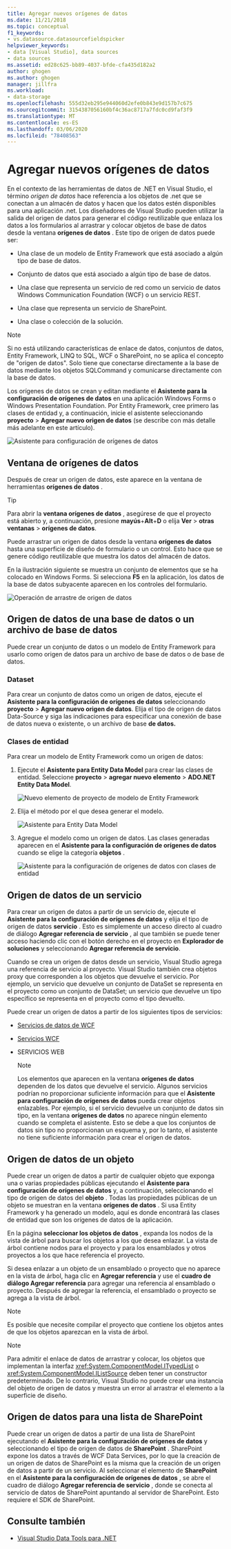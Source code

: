 ```yaml
---
title: Agregar nuevos orígenes de datos
ms.date: 11/21/2018
ms.topic: conceptual
f1_keywords:
- vs.datasource.datasourcefieldspicker
helpviewer_keywords:
- data [Visual Studio], data sources
- data sources
ms.assetid: ed28c625-bb89-4037-bfde-cfa435d182a2
author: ghogen
ms.author: ghogen
manager: jillfra
ms.workload:
- data-storage
ms.openlocfilehash: 555d32eb295e944060d2efe0b843e9d157b7c675
ms.sourcegitcommit: 3154387056160bf4c36ac8717a7fdc0cd9faf3f9
ms.translationtype: MT
ms.contentlocale: es-ES
ms.lasthandoff: 03/06/2020
ms.locfileid: "78408563"
---
```

# <a name="add-new-data-sources"></a>Agregar nuevos orígenes de datos

En el contexto de las herramientas de datos de .NET en Visual Studio, el término *origen de datos* hace referencia a los objetos de .net que se conectan a un almacén de datos y hacen que los datos estén disponibles para una aplicación .net. Los diseñadores de Visual Studio pueden utilizar la salida del origen de datos para generar el código reutilizable que enlaza los datos a los formularios al arrastrar y colocar objetos de base de datos desde la ventana **orígenes de datos** . Este tipo de origen de datos puede ser:

- Una clase de un modelo de Entity Framework que está asociado a algún tipo de base de datos.

- Conjunto de datos que está asociado a algún tipo de base de datos.

- Una clase que representa un servicio de red como un servicio de datos Windows Communication Foundation (WCF) o un servicio REST.

- Una clase que representa un servicio de SharePoint.

- Una clase o colección de la solución.

> [!NOTE]
> Si no está utilizando características de enlace de datos, conjuntos de datos, Entity Framework, LINQ to SQL, WCF o SharePoint, no se aplica el concepto de "origen de datos". Solo tiene que conectarse directamente a la base de datos mediante los objetos SQLCommand y comunicarse directamente con la base de datos.

Los orígenes de datos se crean y editan mediante el **Asistente para la configuración de orígenes de datos** en una aplicación Windows Forms o Windows Presentation Foundation. Por Entity Framework, cree primero las clases de entidad y, a continuación, inicie el asistente seleccionando **proyecto** > **Agregar nuevo origen de datos** (se describe con más detalle más adelante en este artículo).

![Asistente para configuración de orígenes de datos](../data-tools/media/data-source-configuration-wizard.png)

## <a name="data-sources-window"></a>Ventana de orígenes de datos

Después de crear un origen de datos, este aparece en la ventana de herramientas **orígenes de datos** .

> [!TIP]
> Para abrir la **ventana orígenes de datos** , asegúrese de que el proyecto está abierto y, a continuación, presione **mayús**+**Alt**+**D** o elija **Ver** > **otras ventanas** > **orígenes de datos**.

Puede arrastrar un origen de datos desde la ventana **orígenes de datos** hasta una superficie de diseño de formulario o un control. Esto hace que se genere código reutilizable que muestra los datos del almacén de datos.

En la ilustración siguiente se muestra un conjunto de elementos que se ha colocado en Windows Forms. Si selecciona **F5** en la aplicación, los datos de la base de datos subyacente aparecen en los controles del formulario.

![Operación de arrastre de origen de datos](../data-tools/media/raddata-data-source-drag-operation.png)

## <a name="data-source-for-a-database-or-a-database-file"></a>Origen de datos de una base de datos o un archivo de base de datos

Puede crear un conjunto de datos o un modelo de Entity Framework para usarlo como origen de datos para un archivo de base de datos o de base de datos.

### <a name="dataset"></a>Dataset

Para crear un conjunto de datos como un origen de datos, ejecute el **Asistente para la configuración de orígenes de datos** seleccionando **proyecto** > **Agregar nuevo origen de datos**. Elija el tipo de origen de datos Data-Source y siga las indicaciones para especificar una conexión de base de datos nueva o existente, o un archivo de base **de datos.**

### <a name="entity-classes"></a>Clases de entidad

Para crear un modelo de Entity Framework como un origen de datos:

1. Ejecute el **Asistente para Entity Data Model** para crear las clases de entidad. Seleccione **proyecto** > **agregar nuevo elemento** > **ADO.NET Entity Data Model**.

   ![Nuevo elemento de proyecto de modelo de Entity Framework](../data-tools/media/raddata-new-entity-framework-model-project-item.png)

1. Elija el método por el que desea generar el modelo.

   ![Asistente para Entity Data Model](../data-tools/media/raddata-entity-data-model-wizard.png)

1. Agregue el modelo como un origen de datos. Las clases generadas aparecen en el **Asistente para la configuración de orígenes de datos** cuando se elige la categoría **objetos** .

   ![Asistente para la configuración de orígenes de datos con clases de entidad](../data-tools/media/raddata-data-source-configuration-wizard-with-entity-classes.png)

## <a name="data-source-for-a-service"></a>Origen de datos de un servicio

Para crear un origen de datos a partir de un servicio de, ejecute el **Asistente para la configuración de orígenes de datos** y elija el tipo de origen de datos **servicio** . Esto es simplemente un acceso directo al cuadro de diálogo **Agregar referencia de servicio** , al que también se puede tener acceso haciendo clic con el botón derecho en el proyecto en **Explorador de soluciones** y seleccionando **Agregar referencia de servicio**.

Cuando se crea un origen de datos desde un servicio, Visual Studio agrega una referencia de servicio al proyecto. Visual Studio también crea objetos proxy que corresponden a los objetos que devuelve el servicio. Por ejemplo, un servicio que devuelve un conjunto de DataSet se representa en el proyecto como un conjunto de DataSet; un servicio que devuelve un tipo específico se representa en el proyecto como el tipo devuelto.

Puede crear un origen de datos a partir de los siguientes tipos de servicios:

- [Servicios de datos de WCF](/dotnet/framework/data/wcf/wcf-data-services-overview)

- [Servicios WCF](../data-tools/windows-communication-foundation-services-and-wcf-data-services-in-visual-studio.md)

- SERVICIOS WEB

    > [!NOTE]
    > Los elementos que aparecen en la ventana **orígenes de datos** dependen de los datos que devuelve el servicio. Algunos servicios podrían no proporcionar suficiente información para que el **Asistente para configuración de orígenes de datos** pueda crear objetos enlazables. Por ejemplo, si el servicio devuelve un conjunto de datos sin tipo, en la ventana **orígenes de datos** no aparece ningún elemento cuando se completa el asistente. Esto se debe a que los conjuntos de datos sin tipo no proporcionan un esquema y, por lo tanto, el asistente no tiene suficiente información para crear el origen de datos.

## <a name="data-source-for-an-object"></a>Origen de datos de un objeto

Puede crear un origen de datos a partir de cualquier objeto que exponga una o varias propiedades públicas ejecutando el **Asistente para configuración de orígenes de datos** y, a continuación, seleccionando el tipo de origen de datos del **objeto** . Todas las propiedades públicas de un objeto se muestran en la ventana **orígenes de datos** . Si usa Entity Framework y ha generado un modelo, aquí es donde encontrará las clases de entidad que son los orígenes de datos de la aplicación.

En la página **seleccionar los objetos de datos** , expanda los nodos de la vista de árbol para buscar los objetos a los que desea enlazar. La vista de árbol contiene nodos para el proyecto y para los ensamblados y otros proyectos a los que hace referencia el proyecto.

Si desea enlazar a un objeto de un ensamblado o proyecto que no aparece en la vista de árbol, haga clic en **Agregar referencia** y use el **cuadro de diálogo Agregar referencia** para agregar una referencia al ensamblado o proyecto. Después de agregar la referencia, el ensamblado o proyecto se agrega a la vista de árbol.

> [!NOTE]
> Es posible que necesite compilar el proyecto que contiene los objetos antes de que los objetos aparezcan en la vista de árbol.

> [!NOTE]
> Para admitir el enlace de datos de arrastrar y colocar, los objetos que implementan la interfaz <xref:System.ComponentModel.ITypedList> o <xref:System.ComponentModel.IListSource> deben tener un constructor predeterminado. De lo contrario, Visual Studio no puede crear una instancia del objeto de origen de datos y muestra un error al arrastrar el elemento a la superficie de diseño.

## <a name="data-source-for-a-sharepoint-list"></a>Origen de datos para una lista de SharePoint

Puede crear un origen de datos a partir de una lista de SharePoint ejecutando el **Asistente para la configuración de orígenes de datos** y seleccionando el tipo de origen de datos de **SharePoint** . SharePoint expone los datos a través de WCF Data Services, por lo que la creación de un origen de datos de SharePoint es la misma que la creación de un origen de datos a partir de un servicio. Al seleccionar el elemento de **SharePoint** en el **Asistente para la configuración de orígenes de datos** , se abre el cuadro de diálogo **Agregar referencia de servicio** , donde se conecta al servicio de datos de SharePoint apuntando al servidor de SharePoint. Esto requiere el SDK de SharePoint.

## <a name="see-also"></a>Consulte también

- [Visual Studio Data Tools para .NET](../data-tools/visual-studio-data-tools-for-dotnet.md)
